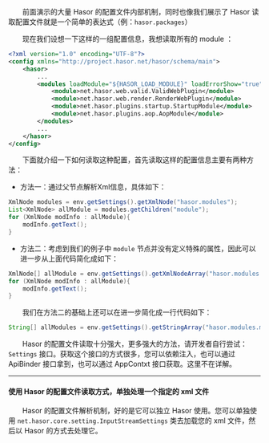 &emsp;&emsp;前面演示的大量 Hasor 的配置文件内部机制，同时也像我们展示了 Hasor 读取配置文件就是一个简单的表达式（例：`hasor.packages`）

&emsp;&emsp;现在我们设想一下这样的一组配置信息，我想读取所有的 module ：
```xml
<?xml version="1.0" encoding="UTF-8"?>
<config xmlns="http://project.hasor.net/hasor/schema/main">
    <hasor>
        ...
        <modules loadModule="${HASOR_LOAD_MODULE}" loadErrorShow="true">
            <module>net.hasor.web.valid.ValidWebPlugin</module>
            <module>net.hasor.web.render.RenderWebPlugin</module>
            <module>net.hasor.plugins.startup.StartupModule</module>
            <module>net.hasor.plugins.aop.AopModule</module>
        </modules>
        ...
    </hasor>
</config>
```

&emsp;&emsp;下面就介绍一下如何读取这种配置，首先读取这样的配置信息主要有两种方法：
- 方法一：通过父节点解析Xml信息，具体如下：
```java
XmlNode modules = env.getSettings().getXmlNode("hasor.modules");
List<XmlNode> allModule = modules.getChildren("module");
for (XmlNode modInfo : allModule){
    modInfo.getText();
}
```

- 方法二：考虑到我们的例子中 `module` 节点并没有定义特殊的属性，因此可以进一步从上面代码简化成如下：
```java
XmlNode[] allModule = env.getSettings().getXmlNodeArray("hasor.modules.module");
for (XmlNode modInfo : allModule){
    modInfo.getText();
}
```

&emsp;&emsp;我们在方法二的基础上还可以在进一步简化成一行代码如下：
```java
String[] allModules = env.getSettings().getStringArray("hasor.modules.module");
```

&emsp;&emsp;Hasor 的配置文件读取十分强大，更多强大的方法，请开发者自行尝试：`Settings` 接口。获取这个接口的方式很多，您可以依赖注入，也可以通过 ApiBinder 接口拿到，也可以通过 AppContxt 接口获取。这里不在详解。

---
#### 使用 Hasor 的配置文件读取方式，单独处理一个指定的 xml 文件
&emsp;&emsp;Hasor 的配置文件解析机制，好的是它可以独立 Hasor 使用。您可以单独使用 `net.hasor.core.setting.InputStreamSettings` 类去加载您的 xml 文件，然后以 Hasor 的方式去处理它。